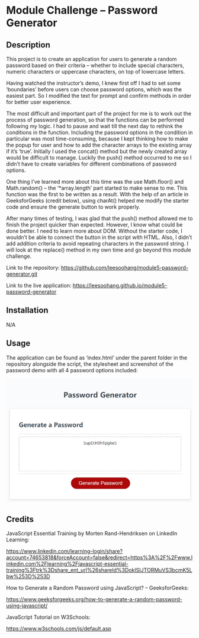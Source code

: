# Module Challenge – Password Generator
## Description
This project is to create an application for users to generate a random password based on their criteria – whether to include special characters, numeric characters or uppercase characters, on top of lowercase letters.

Having watched the instructor’s demo, I knew first off I had to set some ‘boundaries’ before users can choose password options, which was the easiest part. So I modified the text for prompt and confirm methods in order for better user experience. 

The most difficult and important part of the project for me is to work out the process of password generation, so that the functions can be performed following my logic. I had to pause and wait till the next day to rethink the conditions in the function. Including the password options in the condition in particular was most time-consuming, because I kept thinking how to make the popup for user and how to add the character arrays to the existing array if it’s ‘true’. Initially I used the concat() method but the newly created array would be difficult to manage. Luckily the push() method occurred to me so I didn’t have to create variables for different combinations of password options.

One thing I’ve learned more about this time was the use Math.floor() and Math.random() – the ‘*array.length’ part started to make sense to me. This function was the first to be written as a result. With the help of an article in GeeksforGeeks (credit below), using charAt() helped me modify the starter code and ensure the generate button to work properly.

After many times of testing, I was glad that the push() method allowed me to finish the project quicker than expected. However, I know what could be done better. I need to learn more about DOM. Without the starter code, I wouldn’t be able to connect the button in the script with HTML. Also, I didn’t add addition criteria to avoid repeating characters in the password string. I will look at the replace() method in my own time and go beyond this module challenge.



Link to the repository:
https://github.com/leesoohang/module5-password-generator.git

Link to the live application:
https://leesoohang.github.io/module5-password-generator

## Installation
N/A

## Usage
The application can be found as ‘index.html’ under the parent folder in the repository alongside the script, the stylesheet and screenshot of the password demo with all 4 password options included:

![password](screenshot-password.png)

## Credits
JavaScript Essential Training by Morten Rand-Hendriksen on LinkedIn Learning: 

https://www.linkedin.com/learning-login/share?account=74653818&forceAccount=false&redirect=https%3A%2F%2Fwww.linkedin.com%2Flearning%2Fjavascript-essential-training%3Ftrk%3Dshare_ent_url%26shareId%3DokISIJTORMuVS3bcmK5Lbw%253D%253D

How to Generate a Random Password using JavaScript? – GeeksforGeeks:

https://www.geeksforgeeks.org/how-to-generate-a-random-password-using-javascript/

JavaScript Tutorial on W3Schools:

https://www.w3schools.com/js/default.asp
